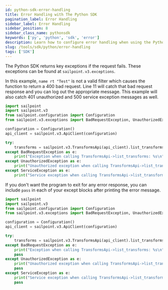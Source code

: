 ```yaml
---
id: python-sdk-error-handling
title: Error Handling with The Python SDK
pagination_label: Error Handling
sidebar_label: Error Handling
sidebar_position: 8
sidebar_class_name: pythonsdk
keywords: ['py', 'python', 'sdk', 'error']
description: Learn how to configure error handling when using the Python SDK.
slug: /tools/sdk/python/error-handling
tags: ['SDK']
---
```


The Python SDK returns key exceptions if the request fails. These exceptions can be found at `sailpoint.v3.exceptions`.

In this example, `name rt "Test"` is not a valid filter which causes the function to return a 400 bad request. Line 11 will catch that bad request response and you can log out the appropriate message. This example will also catch 401 unauthorized and 500 service exception messages as well.

```python showLineNumbers
import sailpoint
import sailpoint.v3
from sailpoint.configuration import Configuration
from sailpoint.v3.exceptions import BadRequestException, UnauthorizedException, ServiceException

configuration = Configuration()
api_client = sailpoint.v3.ApiClient(configuration)

try:
    transforms = sailpoint.v3.TransformsApi(api_client).list_transforms(filters='name rt "Test"')
except BadRequestException as e:
    print("Exception when calling TransformsApi->list_transforms: %s\n" % e)
except UnauthorizedException as e:
    print("Unauthorized exception when calling TransformsApi->list_transforms: %s\n" % e)
except ServiceException as e:
    print("Service exception when calling TransformsApi->list_transforms: %s\n" % e)
```

If you don't want the program to exit for any error response, you can include `pass` in each of your except blocks after printing the error message.

```python
import sailpoint
import sailpoint.v3
from sailpoint.configuration import Configuration
from sailpoint.v3.exceptions import BadRequestException, UnauthorizedException, ServiceException

configuration = Configuration()
api_client = sailpoint.v3.ApiClient(configuration)

try:
    transforms = sailpoint.v3.TransformsApi(api_client).list_transforms(filters='name rt "Test"')
except BadRequestException as e:
    print("Exception when calling TransformsApi->list_transforms: %s\n" % e)
    pass
except UnauthorizedException as e:
    print("Unauthorized exception when calling TransformsApi->list_transforms: %s\n" % e)
    pass
except ServiceException as e:
    print("Service exception when calling TransformsApi->list_transforms: %s\n" % e)
    pass
```
